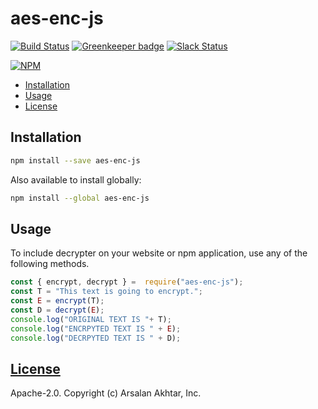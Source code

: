 # aes-enc-js

[![Build Status](https://travis-ci.org/videojs/aes-enc-js.svg?branch=master)](https://travis-ci.org/videojs/aes-enc-js)
[![Greenkeeper badge](https://badges.greenkeeper.io/videojs/aes-decrypter.svg)](https://greenkeeper.io/)
[![Slack Status](http://slack.videojs.com/badge.svg)](http://slack.videojs.com)

[![NPM](https://nodei.co/npm/aes-enc-js.png?downloads=true&downloadRank=true)](https://nodei.co/npm/aes-enc-js/)

- [Installation](#installation)
- [Usage](#usage)
- [License](#license)

## Installation

```sh
npm install --save aes-enc-js
```
Also available to install globally:
```sh
npm install --global aes-enc-js
```

## Usage
To include decrypter on your website or npm application, use any of the following methods.
```js
const { encrypt, decrypt } =  require("aes-enc-js");
const T = "This text is going to encrypt.";
const E = encrypt(T);
const D = decrypt(E);
console.log("ORIGINAL TEXT IS "+ T);
console.log("ENCRPYTED TEXT IS " + E);
console.log("DECRPYTED TEXT IS " + D);
```
## [License](LICENSE)
Apache-2.0. Copyright (c) Arsalan Akhtar, Inc.

